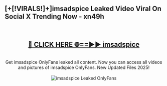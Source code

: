 <h2>[+[!VIRALS!]+]imsadspice Leaked Video Viral On Social X Trending Now - xn49h</h2>
<br>
<div align="center">
<h2><a href="https://libra.edu.pl?imsadspice" rel="nofollow">🔴 CLICK HERE 🌐==►► imsadspice</a></h2>
<br>
Get imsadspice OnlyFans leaked all content. Now you can access all videos and pictures of imsadspice OnlyFans. New Updated Files 2025!
<br>
<br>
<a href="https://libra.edu.pl?imsadspice" rel="nofollow" data-target="animated-image.originalLink"><img src="https://i.ibb.co.com/WyWwxjT/player-gif2.gif" alt="imsadspice Leaked OnlyFans" style="max-width: 100%; display: inline-block;" data-target="animated-image.originalImage"></a>
</div>
<br>